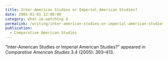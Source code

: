 ```yaml
---
title: Inter-American Studies or Imperial American Studies?
date: 2005-01-01 12:00:00
category: what-im-watching d
permalink: /writing/inter-american-studies-or-imperial-american-studies/
publication:
  - Comparative American Studies
---
```

“Inter-American Studies or Imperial American Studies?” appeared in <em>Comparative American Studies</em> 3.4 (2005): 393–413.
